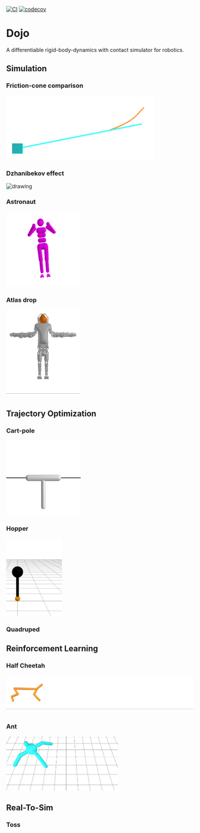 [![CI](https://github.com/DojoSim/Dojo.jl/actions/workflows/CI.yml/badge.svg)](https://github.com/DojoSim/Dojo.jl/actions/workflows/CI.yml)
[![codecov](https://codecov.io/gh/DojoSim/Dojo.jl/branch/master/graph/badge.svg?token=NMS3JQZ2OE)](https://codecov.io/gh/DojoSim/Dojo.jl) 

# Dojo
A differentiable rigid-body-dynamics with contact simulator for robotics.

## Simulation 

### Friction-cone comparison 
<img src="examples/animations/friction_sim_no_grid.gif" alt="drawing" width="400"/>

### Dzhanibekov effect
<img src="examples/animations/dzhanibekov.gif" alt="drawing" width="200"/>

### Astronaut
<img src="examples/animations/astronaut.gif" alt="drawing" width="200"/>

### Atlas drop 
<img src="examples/animations/atlas_drop.gif" alt="drawing" width="200"/>

## Trajectory Optimization 

### Cart-pole 
<img src="examples/animations/cartpole_max.gif" alt="drawing" width="200"/>

### Hopper 
<img src="examples/animations/hopper_max.gif" alt="drawing" width="150"/>

### Quadruped 

## Reinforcement Learning 

### Half Cheetah 
<img src="examples/animations/halfcheetah_ars.gif" alt="drawing" width="600"/>

### Ant
<img src="examples/animations/ant_ars.gif" alt="drawing" width="300"/>

## Real-To-Sim

### Toss
